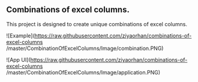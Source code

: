 ## Combinations of excel columns.

This project is designed to create unique combinations of excel columns.

![Example](https://raw.githubusercontent.com/ziyaorhan/combinations-of-excel-columns
/master/CombinationOfExcelColumns/Image/combination.PNG)

![App UI](https://raw.githubusercontent.com/ziyaorhan/combinations-of-excel-columns
/master/CombinationOfExcelColumns/Image/application.PNG)

